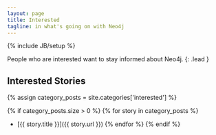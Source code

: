 ```yaml
---
layout: page
title: Interested
tagline: in what's going on with Neo4j
---
```

{% include JB/setup %}

People who are interested want to stay informed about Neo4j. 
{: .lead }
 
## Interested Stories

{% assign category_posts = site.categories['interested'] %}  

{% if category_posts.size > 0 %}
{% for story in category_posts %}
 * [{{ story.title }}]({{ story.url }})
{% endfor %}
{% endif %}


